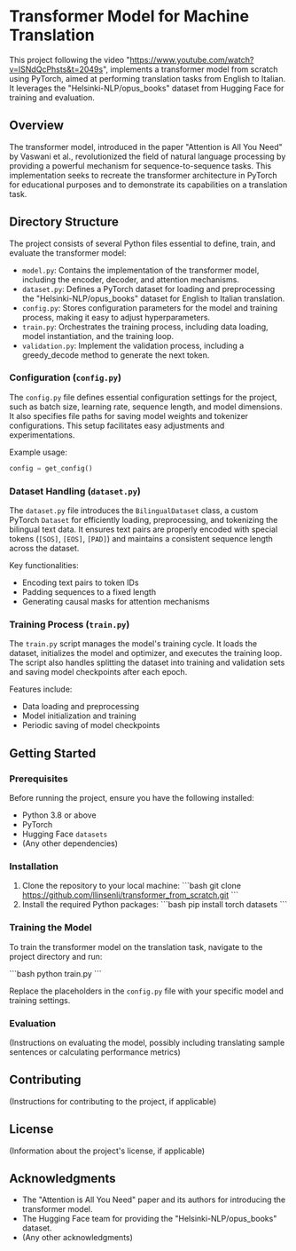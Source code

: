 # Transformer Model for Machine Translation

This project following the video "https://www.youtube.com/watch?v=ISNdQcPhsts&t=2049s", implements a transformer model from scratch using PyTorch, aimed at performing translation tasks from English to Italian. It leverages the "Helsinki-NLP/opus_books" dataset from Hugging Face for training and evaluation. 

## Overview

The transformer model, introduced in the paper "Attention is All You Need" by Vaswani et al., revolutionized the field of natural language processing by providing a powerful mechanism for sequence-to-sequence tasks. This implementation seeks to recreate the transformer architecture in PyTorch for educational purposes and to demonstrate its capabilities on a translation task.

## Directory Structure

The project consists of several Python files essential to define, train, and evaluate the transformer model:

- `model.py`: Contains the implementation of the transformer model, including the encoder, decoder, and attention mechanisms.
- `dataset.py`: Defines a PyTorch dataset for loading and preprocessing the "Helsinki-NLP/opus_books" dataset for English to Italian translation.
- `config.py`: Stores configuration parameters for the model and training process, making it easy to adjust hyperparameters.
- `train.py`: Orchestrates the training process, including data loading, model instantiation, and the training loop.
- `validation.py`: Implement the validation process, including a greedy_decode method to generate the next token.

### Configuration (`config.py`)

The `config.py` file defines essential configuration settings for the project, such as batch size, learning rate, sequence length, and model dimensions. It also specifies file paths for saving model weights and tokenizer configurations. This setup facilitates easy adjustments and experimentations.

Example usage:
```python
config = get_config()
```

### Dataset Handling (`dataset.py`)

The `dataset.py` file introduces the `BilingualDataset` class, a custom PyTorch `Dataset` for efficiently loading, preprocessing, and tokenizing the bilingual text data. It ensures text pairs are properly encoded with special tokens (`[SOS]`, `[EOS]`, `[PAD]`) and maintains a consistent sequence length across the dataset.

Key functionalities:
- Encoding text pairs to token IDs
- Padding sequences to a fixed length
- Generating causal masks for attention mechanisms

### Training Process (`train.py`)

The `train.py` script manages the model's training cycle. It loads the dataset, initializes the model and optimizer, and executes the training loop. The script also handles splitting the dataset into training and validation sets and saving model checkpoints after each epoch.

Features include:
- Data loading and preprocessing
- Model initialization and training
- Periodic saving of model checkpoints

## Getting Started

### Prerequisites

Before running the project, ensure you have the following installed:

- Python 3.8 or above
- PyTorch
- Hugging Face `datasets`
- (Any other dependencies)

### Installation

1. Clone the repository to your local machine:
   \```bash
   git clone https://github.com/llinsenli/transformer_from_scratch.git
   \```
2. Install the required Python packages:
   \```bash
   pip install torch datasets
   \```

### Training the Model

To train the transformer model on the translation task, navigate to the project directory and run:

\```bash
python train.py
\```

Replace the placeholders in the `config.py` file with your specific model and training settings.

### Evaluation

(Instructions on evaluating the model, possibly including translating sample sentences or calculating performance metrics)

## Contributing

(Instructions for contributing to the project, if applicable)

## License

(Information about the project's license, if applicable)

## Acknowledgments

- The "Attention is All You Need" paper and its authors for introducing the transformer model.
- The Hugging Face team for providing the "Helsinki-NLP/opus_books" dataset.
- (Any other acknowledgments)


